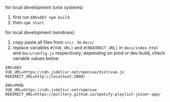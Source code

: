 for local development (unix systems)
1. first run `ENV=DEV npm build`
2. then `npm start`

for local development (windows)
1. copy paste all files from `src/.` to `docs/`
2. replace variables `#[VUE_URL]` and `#[REDIRECT_URL]` in `docs/index.html` and `docs/config.js` respectively, depending on prod or dev build, check variable values below
```
ENV=DEV
VUE_URL=https://cdn.jsdelivr.net/npm/vue/dist/vue.js
REDIRECT_URL=http://localhost:3000/

ENV=PROD
VUE_URL=https://cdn.jsdelivr.net/npm/vue
REDIRECT_URL=https://polltery.github.io/spotify-playlist-joiner-app/
```